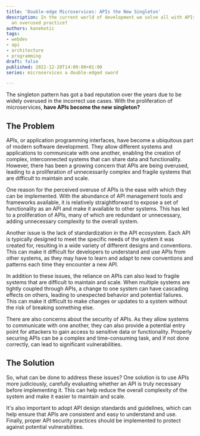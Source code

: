 ```yaml
---
title: 'Double-edge Microservices: APIs the New Singleton'
description: In the current world of development we solve all with APIs, is it becoming
  an overused practice?
authors: kanekotic
tags:
- webdev
- api
- architecture
- programming
draft: false
published: 2022-12-20T14:00:00+01:00
series: microservices a double-edged sword

---
```

The singleton pattern has got a bad reputation over the years due to be widely overused in the incorrect use cases. With the proliferation of microservices, **have APIs become the new singleton?**

## The Problem

APIs, or application programming interfaces, have become a ubiquitous part of modern software development. They allow different systems and applications to communicate with one another, enabling the creation of complex, interconnected systems that can share data and functionality. However, there has been a growing concern that APIs are being overused, leading to a proliferation of unnecessarily complex and fragile systems that are difficult to maintain and scale.

One reason for the perceived overuse of APIs is the ease with which they can be implemented. With the abundance of API management tools and frameworks available, it is relatively straightforward to expose a set of functionality as an API and make it available to other systems. This has led to a proliferation of APIs, many of which are redundant or unnecessary, adding unnecessary complexity to the overall system.

Another issue is the lack of standardization in the API ecosystem. Each API is typically designed to meet the specific needs of the system it was created for, resulting in a wide variety of different designs and conventions. This can make it difficult for developers to understand and use APIs from other systems, as they may have to learn and adapt to new conventions and patterns each time they encounter a new API.

In addition to these issues, the reliance on APIs can also lead to fragile systems that are difficult to maintain and scale. When multiple systems are tightly coupled through APIs, a change to one system can have cascading effects on others, leading to unexpected behavior and potential failures. This can make it difficult to make changes or updates to a system without the risk of breaking something else.

There are also concerns about the security of APIs. As they allow systems to communicate with one another, they can also provide a potential entry point for attackers to gain access to sensitive data or functionality. Properly securing APIs can be a complex and time-consuming task, and if not done correctly, can lead to significant vulnerabilities.

## The Solution

So, what can be done to address these issues? One solution is to use APIs more judiciously, carefully evaluating whether an API is truly necessary before implementing it. This can help reduce the overall complexity of the system and make it easier to maintain and scale. 

It's also important to adopt API design standards and guidelines, which can help ensure that APIs are consistent and easy to understand and use. Finally, proper API security practices should be implemented to protect against potential vulnerabilities.